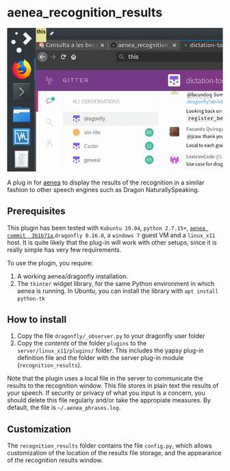 # aenea_recognition_results

![](demo.gif)

A plug in for [aenea](https://github.com/dictation-toolbox/aenea) to display the results of the recognition in a similar fashion to other speech engines such as Dragon NaturallySpeaking.



## Prerequisites

This plugin has been tested with `Kubuntu 19.04`, `python 2.7.15+`, [`aenea commit 
3b1b71a`](https://github.com/dictation-toolbox/aenea/commit/3b1b71a63570a7b6c8e26c76874c48c62107a0ec),`dragonfly 0.16.0`, a `windows 7` guest VM and a `linux_x11` host. It is quite likely that the plug-in will work with other setups, since it is really simple has very few requirements.

To use the plugin, you require:
1. A working aenea/dragonfly installation. 
2. The `tkinter` widget library, for the same Python environment in which aenea is running. In Ubuntu, you can install the library with `apt install python-tk`


## How to install

1. Copy the file `dragonfly/_observer.py` to your dragonfly user folder
2. Copy the *contents* of the folder `plugins`  to the `server/linux_x11/plugins/` folder. This includes the yapsy   plug-in definition file  and   the folder with the server plug-in  module (`recognition_results`).

Note that the plugin uses a local file in the server to communicate the results to the recognition window. This file stores in plain text the results of your speech. If security or privacy of what you input is a concern, you should delete this file regularly and/or take the appropiate measures. By default, the file is `~/.aenea_phrases.log`.

##  Customization

 The `recognition_results`  folder contains the file `config.py`, which allows customization of the location of the results file storage,  and the appearance of the  recognition results window.
